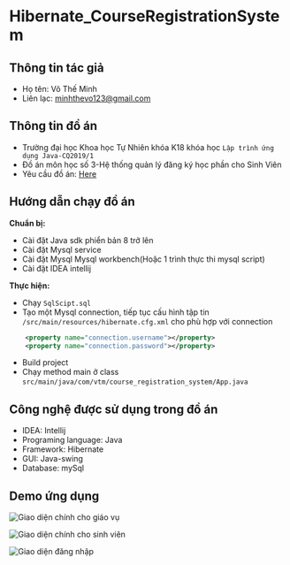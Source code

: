 # Hibernate_CourseRegistrationSystem
## Thông tin tác giả
- Họ tên: Võ Thế Minh
- Liên lạc: minhthevo123@gmail.com

## Thông tin đồ án
- Trường đại học Khoa học Tự Nhiên khóa K18 khóa học `Lập trình ứng dụng Java-CQ2019/1`
- Đồ án môn học số 3-Hệ thống quản lý đăng ký học phần cho Sinh Viên
- Yêu cầu đồ án: [Here](https://drive.google.com/file/d/1yFsjstaQqR16FSlkQ2SjpWVgn7JQ0gyw/view)

## Hướng dẫn chạy đồ án
**Chuẩn bị:**
- Cài đặt Java sdk phiển bản 8 trở lên
- Cài đặt Mysql service 
- Cài đặt Mysql Mysql workbench(Hoặc 1 trình thực thi mysql script)
- Cài đặt IDEA intellij

**Thực hiện:**
- Chạy `SqlScipt.sql`
- Tạo một Mysql connection, tiếp tục cấu hình tập tin `/src/main/resources/hibernate.cfg.xml` cho phù hợp với connection
``` xml
    <property name="connection.username"></property>
    <property name="connection.password"></property>
```
- Build project
- Chạy method main ở class `src/main/java/com/vtm/course_registration_system/App.java`




## Công nghệ được sử dụng trong đồ án
- IDEA: Intellij
- Programing language: Java  
- Framework: Hibernate
- GUI: Java-swing  
- Database: mySql

## Demo ứng dụng

![](https://res.cloudinary.com/minhvocloudinary/image/upload/v1623561368/hibernate/readme/ministyr_ldovdk.png
"Giao diện chính cho giáo vụ")

![](https://res.cloudinary.com/minhvocloudinary/image/upload/v1623561368/hibernate/readme/registration_cewupi.png
"Giao diện chính cho sinh viên")

![](https://res.cloudinary.com/minhvocloudinary/image/upload/v1623561368/hibernate/readme/login_lorvy2.png
"Giao diện đăng nhập")
